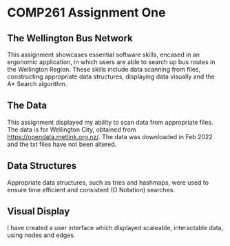 # COMP261 Assignment One
## The Wellington Bus Network
This assignment showcases essential software skills, encased in an ergonomic application, in which users are able to search up bus routes in the Wellington Region. These skills include data scanning from files, constructing appropriate data structures, displaying data visually and the A* Search algorithm. 

## The Data
This assignment displayed my ability to scan data from appropriate files. The data is for Wellington City, obtained from https://opendata.metlink.org.nz/.  The data was downloaded in Feb 2022 and the txt files have not been altered.

## Data Structures
Appropriate data structures, such as tries and hashmaps, were used to ensure time efficient and consistent (O Notation) searches.

## Visual Display
I have created a user interface which displayed scaleable, interactable data, using nodes and edges. 



